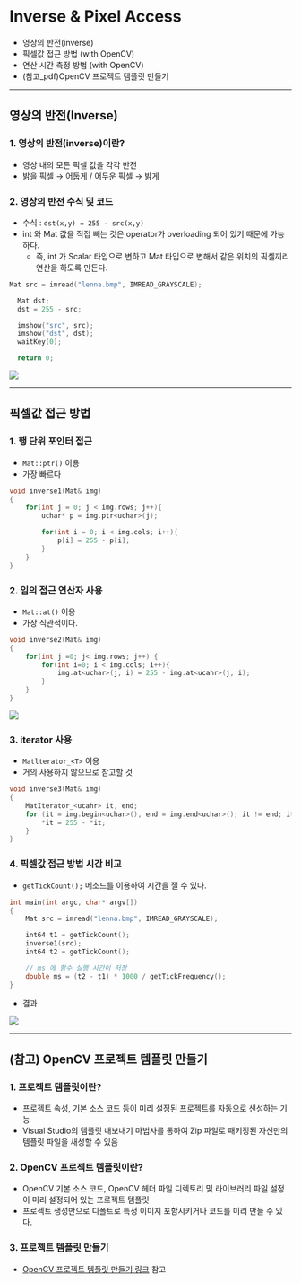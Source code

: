 # Inverse & Pixel Access
  - 영상의 반전(inverse)
  - 픽셀값 접근 방법 (with OpenCV)
  - 연산 시간 측정 방법 (with OpenCV)
  - (참고_pdf)OpenCV 프로젝트 템플릿 만들기

---

## 영상의 반전(Inverse)
  ### 1. 영상의 반전(inverse)이란?
  - 영상 내의 모든 픽셀 값을 각각 반전
  - 밝을 픽셀 → 어둡게 / 어두운 픽셀 → 밝게

  ### 2. 영상의 반전 수식 및 코드
  - 수식 : `dst(x,y) = 255 - src(x,y)`
  - int 와 Mat 값을 직접 빼는 것은 operator가 overloading 되어 있기 때문에 가능하다.
    - 즉, int 가 Scalar 타입으로 변하고 Mat 타입으로 변해서 같은 위치의 픽셀끼리 연산을 하도록 만든다.

  ```cpp
  Mat src = imread("lenna.bmp", IMREAD_GRAYSCALE);

	Mat dst;
	dst = 255 - src;

	imshow("src", src);
	imshow("dst", dst);
	waitKey(0);

	return 0;
  ```

  ![](https://github.com/Lee-KyungSeok/ComputerVision-Study/blob/master//Inverse%26PixelAccess/picture/inverse.png)

---

## 픽셀값 접근 방법
  ### 1. 행 단위 포인터 접근
  - `Mat::ptr()` 이용
  - 가장 빠르다

  ```cpp
  void inverse1(Mat& img)
  {
      for(int j = 0; j < img.rows; j++){
          uchar* p = img.ptr<uchar>(j);

          for(int i = 0; i < img.cols; i++){
              p[i] = 255 - p[i];
          }
      }
  }
  ```

  ### 2. 임의 접근 연산자 사용
  - `Mat::at()` 이용
  - 가장 직관적이다.

  ```cpp
  void inverse2(Mat& img)
  {
      for(int j =0; j< img.rows; j++) {
          for(int i=0; i < img.cols; i++){
              img.at<uchar>(j, i) = 255 - img.at<ucahr>(j, i);
          }
      }
  }
  ```

  ![](https://github.com/Lee-KyungSeok/ComputerVision-Study/blob/master//Inverse%26PixelAccess/picture/access.png)

  ### 3. iterator 사용
  - `Matlterator_<T>` 이용
  - 거의 사용하지 않으므로 참고할 것

  ```cpp
  void inverse3(Mat& img)
  {
      MatIterator_<ucahr> it, end;
      for (it = img.begin<uchar>(), end = img.end<uchar>(); it != end; it++){
          *it = 255 - *it;
      }
  }
  ```

  ### 4. 픽셀값 접근 방법 시간 비교
  - `getTickCount();` 메소드를 이용하여 시간을 잴 수 있다.

  ```cpp
  int main(int argc, char* argv[])
  {
      Mat src = imread("lenna.bmp", IMREAD_GRAYSCALE);

      int64 t1 = getTickCount();
      inverse1(src);
      int64 t2 = getTickCount();

      // ms 에 함수 실행 시간이 저장
      double ms = (t2 - t1) * 1000 / getTickFrequency();
  }
  ```

  - 결과

  ![](https://github.com/Lee-KyungSeok/ComputerVision-Study/blob/master//Inverse%26PixelAccess/picture/time.png)

---

## (참고) OpenCV 프로젝트 템플릿 만들기
  ### 1. 프로젝트 템플릿이란?
  - 프로젝트 속성, 기본 소스 코드 등이 미리 설정된 프로젝트를 자동으로 샌성하는 기능
  - Visual Studio의 템플릿 내보내기 마법사를 통하여 Zip 파일로 패키징된 자신만의 템플릿 파일을 새성할 수 있음

  ### 2. OpenCV 프로젝트 템플릿이란?
  - OpenCV 기본 소스 코드, OpenCV 헤더 파일 디렉토리 및 라이브러리 파일 설정이 미리 설정되어 있는 프로젝트 템플릿
  - 프로젝트 생성만으로 디폴트로 특정 이미지 포함시키거나 코드를 미리 만들 수 있다.

  ### 3. 프로젝트 템플릿 만들기
  - [OpenCV 프로젝트 템플릿 만들기 링크](https://github.com/Lee-KyungSeok/ComputerVision-Study/blob/master/Inverse%26PixelAccess/pdf/OpenCVtemplate.pdf) 참고
